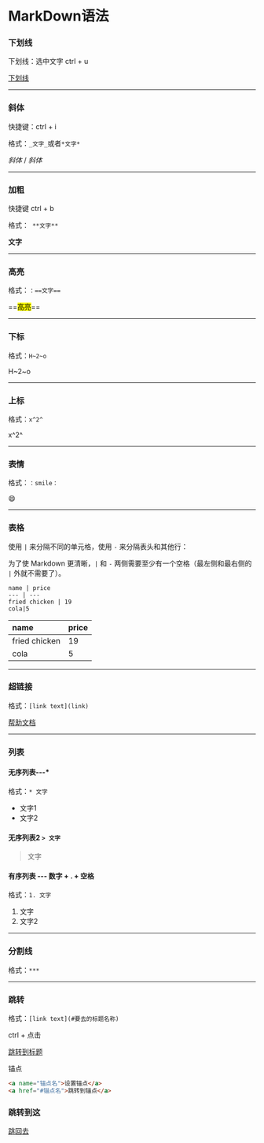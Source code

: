 # MarkDown语法

### 下划线

下划线：选中文字 ctrl + u

<u>下划线</u>

---

### 斜体

快捷键：ctrl + i

格式：`_文字_`或者`*文字*`

_斜体_  / *斜体*

---

### 加粗

快捷键 ctrl + b

格式：` **文字**`

**文字**

---

### 高亮

格式：`：==文字==`

==<mark>高亮</mark>==

---

### 下标

格式：`H~2~o`

H~2~o

---

### 上标

格式：`x^2^`

x^2^

---

### 表情

格式：`：smile：`

:smile:

---

### 表格

使用 `|` 来分隔不同的单元格，使用 `-` 来分隔表头和其他行：

为了使 Markdown 更清晰，`|` 和 `-` 两侧需要至少有一个空格（最左侧和最右侧的 `|` 外就不需要了）。

```
name | price
--- | ---
fried chicken | 19
cola|5
```

| name          | price |
|:------------- | ----- |
| fried chicken | 19    |
| cola          | 5     |

---

### 超链接

格式：`[link text](link)`

[帮助文档](https://support.typora.io/Links/#faq)

---

### 列表

#### 无序列表---*

格式：`* 文字`

* 文字1
* 文字2

#### 无序列表2 `> 文字`

> 文字

#### 有序列表 --- 数字 + . + 空格

格式：`1. 文字`

1. 文字
2. 文字2

---

### 分割线

格式：`*** `

***

### 跳转

格式：`[link text](#要去的标题名称)`

ctrl + 点击

[跳转到标题](#跳转到这)

<a name="a">锚点</a> 

```html
<a name="锚点名">设置锚点</a> 
<a href="#锚点名">跳转到锚点</a>
```

### 跳转到这

<a href="#a">跳回去</a>
